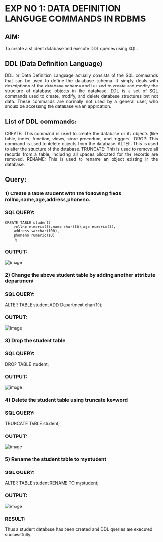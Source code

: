 # EXP NO 1: DATA DEFINITION LANGUGE COMMANDS IN RDBMS

## AIM:
To create a student database and execute DDL queries using SQL.


## DDL (Data Definition Language)
<div align="justify">
DDL or Data Definition Language actually consists of the SQL commands that can be used to define the database schema. It simply deals with descriptions of the database schema and is used to create and modify the structure of database objects in the database. DDL is a set of SQL commands used to create, modify, and delete database structures but not data. These commands are normally not used by a general user, who should be accessing the database via an application.
</div>
 
## List of DDL commands: 
<div align="justify">
CREATE: This command is used to create the database or its objects (like table, index, function, views, store procedure, and triggers).
DROP: This command is used to delete objects from the database.
ALTER: This is used to alter the structure of the database.
TRUNCATE: This is used to remove all records from a table, including all spaces allocated for the records are removed.
RENAME: This is used to rename an object existing in the database.
</div>

## Query:
### 1) Create a table student with the following fieds rollno,name,age,address,phoneno.

### SQL QUERY: 
```
CREATE TABLE student(
    rollno numeric(5),name char(50),age numeric(5),
    address varchar(100),
    phoneno numeric(10)
    );
```

### OUTPUT:

![image](https://github.com/Anandanaruvi/G2_DBMS/assets/120443233/e3ea5483-58c7-4979-a0e7-00b5835d6a5c)

### 2) Change the above student table by adding another attribute department

### SQL QUERY: 

ALTER TABLE student ADD Department char(10);

### OUTPUT:

![image](https://github.com/Anandanaruvi/G2_DBMS/assets/120443233/f780a081-9a6a-492e-a5a3-b24142fc797d)

### 3) Drop the student table

### SQL QUERY: 

DROP TABLE student;

### OUTPUT:

![image](https://github.com/Anandanaruvi/G2_DBMS/assets/120443233/e8a3485f-b5ec-49f4-ba62-44fb22a00c71)

### 4) Delete the student table using truncate keyword

### SQL QUERY: 

TRUNCATE TABLE student;

### OUTPUT:

![image](https://github.com/Anandanaruvi/G2_DBMS/assets/120443233/1ca46901-fb71-4f0f-a1e0-416a9ae8b7a4)

### 5) Rename the student table to mystudent

### SQL QUERY: 

ALTER TABLE student RENAME TO mystudent;

### OUTPUT:

![image](https://github.com/Anandanaruvi/G2_DBMS/assets/120443233/8313d15b-a94f-4775-acf9-66f4821f042b)

### RESULT:

Thus a student database has been created and DDL queries are executed successfully.
